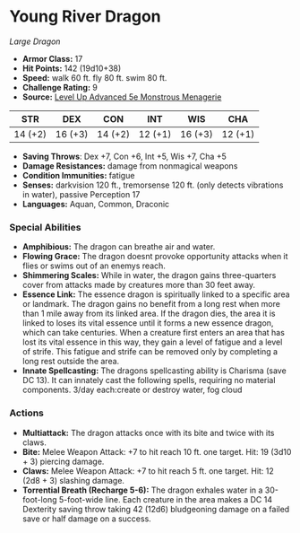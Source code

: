 # Young River Dragon

*Large* *Dragon*

- **Armor Class:** 17
- **Hit Points:** 142 (19d10+38)
- **Speed:** walk 60 ft. fly 80 ft. swim 80 ft.
- **Challenge Rating:** 9
- **Source:** [Level Up Advanced 5e Monstrous Menagerie](https://www.levelup5e.com)

| STR | DEX | CON | INT | WIS | CHA |
| --- | --- | --- | --- | --- | --- |
| 14 (+2) | 16 (+3) | 14 (+2) | 12 (+1) | 16 (+3) | 12 (+1) |

- **Saving Throws**: Dex +7, Con +6, Int +5, Wis +7, Cha +5
- **Damage Resistances:** damage from nonmagical weapons
- **Condition Immunities:** fatigue
- **Senses:** darkvision 120 ft., tremorsense 120 ft. (only detects vibrations in water), passive Perception 17
- **Languages:** Aquan, Common, Draconic
### Special Abilities
- **Amphibious:** The dragon can breathe air and water.
- **Flowing Grace:** The dragon doesnt provoke opportunity attacks when it flies or swims out of an enemys reach.
- **Shimmering Scales:** While in water, the dragon gains three-quarters cover from attacks made by creatures more than 30 feet away.
- **Essence Link:** The essence dragon is spiritually linked to a specific area or landmark. The dragon gains no benefit from a long rest when more than 1 mile away from its linked area. If the dragon dies, the area it is linked to loses its vital essence until it forms a new essence dragon, which can take centuries. When a creature first enters an area that has lost its vital essence in this way, they gain a level of fatigue and a level of strife. This fatigue and strife can be removed only by completing a long rest outside the area.
- **Innate Spellcasting:** The dragons spellcasting ability is Charisma (save DC 13). It can innately cast the following spells, requiring no material components. 3/day each:create or destroy water, fog cloud
### Actions
- **Multiattack:** The dragon attacks once with its bite and twice with its claws.
- **Bite:** Melee Weapon Attack: +7 to hit  reach 10 ft.  one target. Hit: 19 (3d10 + 3) piercing damage.
- **Claws:** Melee Weapon Attack: +7 to hit  reach 5 ft.  one target. Hit: 12 (2d8 + 3) slashing damage.
- **Torrential Breath (Recharge 5-6):** The dragon exhales water in a 30-foot-long  5-foot-wide line. Each creature in the area makes a DC 14 Dexterity saving throw  taking 42 (12d6) bludgeoning damage on a failed save or half damage on a success.
